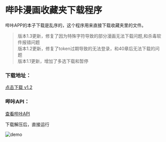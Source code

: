 # 哔咔漫画收藏夹下载程序  
哔咔APP的本子下载是乱序的，这个程序用来直接下载收藏夹里的文件。  
> 版本1.3更新，修复了因为特殊字符导致的部分漫画无法下载问题,和杀毒软件报错问题  
> 版本1.2更新，修复了token过期导致的无法登录，和40章后无法下载的问题  
> 版本1.1更新，增加了多选下载和暂停

### 下载地址：  
[点击下载 v1.2](https://www.muyoo.top/index.php/archives/61/)  

### 哔咔API：  
[查看哔咔API](https://www.muyoo.top/index.php/archives/4/)  

下载解压后，直接运行  

![demo](https://www.muyoo.top/usr/uploads/2020/05/1076095479.png)
